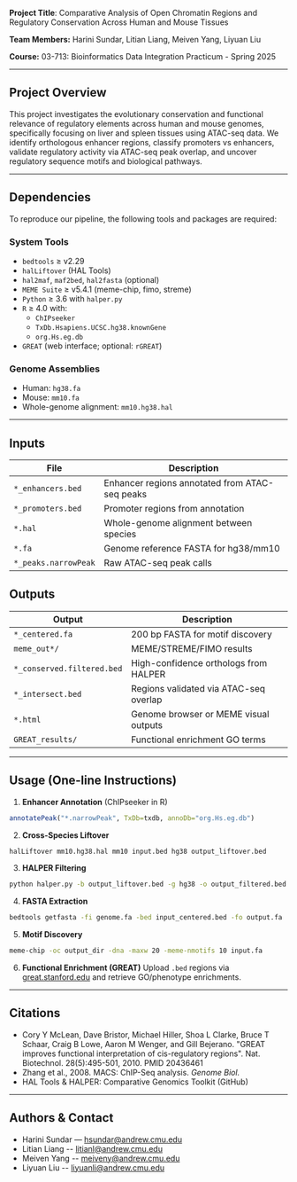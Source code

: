**Project Title**: Comparative Analysis of Open Chromatin Regions and Regulatory Conservation Across Human and Mouse Tissues

**Team Members:** Harini Sundar, Litian Liang, Meiven Yang, Liyuan Liu

**Course:** 03-713: Bioinformatics Data Integration Practicum - Spring 2025

---

## Project Overview
This project investigates the evolutionary conservation and functional relevance of regulatory elements across human and mouse genomes, specifically focusing on liver and spleen tissues using ATAC-seq data. We identify orthologous enhancer regions, classify promoters vs enhancers, validate regulatory activity via ATAC-seq peak overlap, and uncover regulatory sequence motifs and biological pathways.

---

## Dependencies
To reproduce our pipeline, the following tools and packages are required:

### System Tools
- `bedtools` ≥ v2.29
- `halLiftover` (HAL Tools)
- `hal2maf`, `maf2bed`, `hal2fasta` (optional)
- `MEME Suite` ≥ v5.4.1 (meme-chip, fimo, streme)
- `Python` ≥ 3.6 with `halper.py`
- `R` ≥ 4.0 with:
  - `ChIPseeker`
  - `TxDb.Hsapiens.UCSC.hg38.knownGene`
  - `org.Hs.eg.db`
- `GREAT` (web interface; optional: `rGREAT`)

### Genome Assemblies
- Human: `hg38.fa`
- Mouse: `mm10.fa`
- Whole-genome alignment: `mm10.hg38.hal`

---

## Inputs
| File | Description |
|------|-------------|
| `*_enhancers.bed` | Enhancer regions annotated from ATAC-seq peaks |
| `*_promoters.bed` | Promoter regions from annotation |
| `*.hal` | Whole-genome alignment between species |
| `*.fa` | Genome reference FASTA for hg38/mm10 |
| `*_peaks.narrowPeak` | Raw ATAC-seq peak calls |

## Outputs
| Output | Description |
|--------|-------------|
| `*_centered.fa` | 200 bp FASTA for motif discovery |
| `meme_out*/` | MEME/STREME/FIMO results |
| `*_conserved.filtered.bed` | High-confidence orthologs from HALPER |
| `*_intersect.bed` | Regions validated via ATAC-seq overlap |
| `*.html` | Genome browser or MEME visual outputs |
| `GREAT_results/` | Functional enrichment GO terms |

---

## Usage (One-line Instructions)

1. **Enhancer Annotation** (ChIPseeker in R)
```r
annotatePeak("*.narrowPeak", TxDb=txdb, annoDb="org.Hs.eg.db")
```

2. **Cross-Species Liftover**
```bash
halLiftover mm10.hg38.hal mm10 input.bed hg38 output_liftover.bed
```

3. **HALPER Filtering**
```bash
python halper.py -b output_liftover.bed -g hg38 -o output_filtered.bed
```

4. **FASTA Extraction**
```bash
bedtools getfasta -fi genome.fa -bed input_centered.bed -fo output.fa
```

5. **Motif Discovery**
```bash
meme-chip -oc output_dir -dna -maxw 20 -meme-nmotifs 10 input.fa
```

6. **Functional Enrichment (GREAT)**
Upload `.bed` regions via [great.stanford.edu](http://great.stanford.edu/) and retrieve GO/phenotype enrichments.

---

## Citations
- Cory Y McLean, Dave Bristor, Michael Hiller, Shoa L Clarke, Bruce T Schaar, Craig B Lowe, Aaron M Wenger, and Gill Bejerano. "GREAT improves functional interpretation of cis-regulatory regions". Nat. Biotechnol. 28(5):495-501, 2010. PMID 20436461
- Zhang et al., 2008. MACS: ChIP-Seq analysis. *Genome Biol.*
- HAL Tools & HALPER: Comparative Genomics Toolkit (GitHub)

---

## Authors & Contact
- Harini Sundar — hsundar@andrew.cmu.edu
- Litian Liang -- litianl@andrew.cmu.edu
- Meiven Yang -- meiveny@andrew.cmu.edu
- Liyuan Liu -- liyuanli@andrew.cmu.edu
